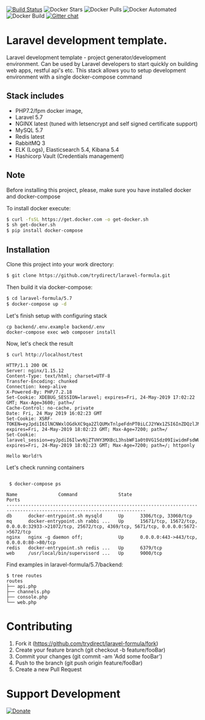 [![Build Status](https://travis-ci.com/trydirect/laravel.svg?branch=master)](https://travis-ci.com/trydirect/laravel)
![Docker Stars](https://img.shields.io/docker/stars/trydirect/laravel.svg)
![Docker Pulls](https://img.shields.io/docker/pulls/trydirect/laravel.svg)
![Docker Automated](https://img.shields.io/docker/cloud/automated/trydirect/laravel.svg)
![Docker Build](https://img.shields.io/docker/cloud/build/trydirect/laravel.svg)
[![Gitter chat](https://badges.gitter.im/trydirect/community.png)](https://gitter.im/try-direct/community)


# Laravel development template.
Laravel development template - project generator/development environment.
Can be used by Laravel developers to start quickly on building web apps, restful api's etc.
This stack allows you to setup development environment with a single docker-compose command

## Stack includes

- PHP7.2/fpm docker image,
- Laravel 5.7
- NGINX latest (tuned with letsencrypt and self signed certificate support)
- MySQL 5.7
- Redis latest
- RabbitMQ 3
- ELK (Logs), Elasticsearch 5.4, Kibana 5.4
- Hashicorp Vault (Credentials management)

## Note
Before installing this project, please, make sure you have installed docker and docker-compose

To install docker execute: 
```sh
$ curl -fsSL https://get.docker.com -o get-docker.sh
$ sh get-docker.sh
$ pip install docker-compose
```
## Installation
Clone this project into your work directory:
```sh
$ git clone https://github.com/trydirect/laravel-formula.git
```
Then build it via docker-compose:
```sh
$ cd laravel-formula/5.7
$ docker-compose up -d
```
Let's finish setup with configuring stack
```
cp backend/.env.example backend/.env
docker-compose exec web composer install
```
Now, let's check the result
```
$ curl http://localhost/test

HTTP/1.1 200 OK
Server: nginx/1.15.12
Content-Type: text/html; charset=UTF-8
Transfer-Encoding: chunked
Connection: keep-alive
X-Powered-By: PHP/7.2.18
Set-Cookie: XDEBUG_SESSION=laravel; expires=Fri, 24-May-2019 17:02:22 GMT; Max-Age=3600; path=/
Cache-Control: no-cache, private
Date: Fri, 24 May 2019 16:02:23 GMT
Set-Cookie: XSRF-TOKEN=eyJpdiI6IlNCNWxlOGdkXC9qa2ZlQUMxTnlpeFdnPT0iLCJ2YWx1ZSI6InZDQzlJM1NvZjhlZW5xZE8rN3ZHVDNDNTFNa0hGK0RRcFhKVDRpTnZVY0tpeWdoUnhXbDJ1Uys1QnpXeFpnQ2QiLCJtYWMiOiI4ZDAwODFmMDBhOTJkZDNhOGRlOGZhYjRmY2ExYzdhMjJjMDMxZmNhMTdjNzQ5Zjc5Zjc1NjI3NWEzZjJiMWJlIn0%3D; expires=Fri, 24-May-2019 18:02:23 GMT; Max-Age=7200; path=/
Set-Cookie: laravel_session=eyJpdiI6IlwvNjZTVHY3MXBcL3hsbWF1a0t0VG1Sdz09IiwidmFsdWUiOiJPKzJvb2dmeG5lSFE1Z2VzSUJaYUQ0NXlwRGxJVUNnd1ZpNlFiV0NPYkZlSW9pV1A1d1NiZmpxYXJJaTFRS2R3IiwibWFjIjoiOTgyMzczMmUxZGNlM2U1OGEzOGI0YTE3YTkwMGIxN2UyNGI5NTUyZjM1MWU0MGNhNzE1ZDk3NjBjNjY2ZDI0YiJ9; expires=Fri, 24-May-2019 18:02:23 GMT; Max-Age=7200; path=/; httponly

Hello World!%
```

Let's check running containers
```

 $ docker-compose ps
 
Name               Command               State                                                   Ports
-------------------------------------------------------------------------------------------------------------------------
db      docker-entrypoint.sh mysqld      Up      3306/tcp, 33060/tcp
mq      docker-entrypoint.sh rabbi ...   Up      15671/tcp, 15672/tcp, 0.0.0.0:32933->21072/tcp, 25672/tcp, 4369/tcp, 5671/tcp, 0.0.0.0:5672->5672/tcp
nginx   nginx -g daemon off;             Up      0.0.0.0:443->443/tcp, 0.0.0.0:80->80/tcp
redis   docker-entrypoint.sh redis ...   Up      6379/tcp
web     /usr/local/bin/supervisord ...   Up      9000/tcp
```

Find examples in laravel-formula/5.7/backend:                 
```
$ tree routes
routes
├── api.php
├── channels.php
├── console.php
└── web.php
```

# Contributing

1. Fork it (https://github.com/trydirect/laravel-formula/fork)
2. Create your feature branch (git checkout -b feature/fooBar)
3. Commit your changes (git commit -am 'Add some fooBar')
4. Push to the branch (git push origin feature/fooBar)
5. Create a new Pull Request



# Support Development

[![Donate](https://img.shields.io/badge/Donate-PayPal-green.svg)](https://www.paypal.com/cgi-bin/webscr?cmd=_s-xclick&hosted_button_id=2BH8ED2AUU2RL)

